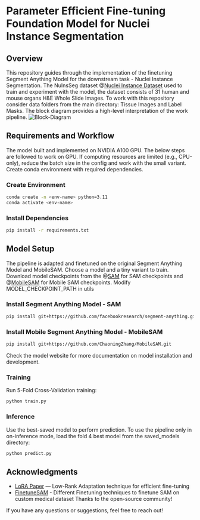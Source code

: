 # Parameter Efficient Fine-tuning Foundation Model for Nuclei Instance Segmentation

## Overview
This repository guides through the implementation of the finetuning Segment Anything Model for the downstream task - Nuclei Instance Segmentation. The NuInsSeg dataset @[Nuclei Instance Dataset](https://www.kaggle.com/datasets/ipateam/nuinsseg) used to train and experiment with the model, the dataset consists of 31 human and mouse organs H&E Whole Slide Images. To work with this repository consider data folders from the main directory: Tissue Images and Label Masks. The block diagram provides a high-level interpretation of the work pipeline.
![Block-Diagram](https://github.com/user-attachments/assets/15548896-e905-4b06-bb88-d74547d511bb)


## Requirements and Workflow
The model built and implemented on NVIDIA A100 GPU. The below steps are followed to work on GPU. If computing resources are limited (e.g., CPU-only), reduce the batch size in the config and work with the small variant. Create conda environment with required dependencies.

### Create Environment
```bash
conda create -n <env-name> python=3.11
conda activate <env-name>
```
### Install Dependencies
```bash
pip install -r requirements.txt
```
## Model Setup
The pipeline is adapted and finetuned on the original Segment Anything Model and MobileSAM. Choose a model and a tiny variant to train. Download model checkpoints from the @[SAM](https://github.com/facebookresearch) for SAM checkpoints and @[MobileSAM](https://github.com/ChaoningZhang/MobileSAM) for Mobile SAM checkpoints.
Modify MODEL_CHECKPOINT_PATH in utils

### Install Segment Anything Model - SAM
```bash
pip install git+https://github.com/facebookresearch/segment-anything.git
```
### Install Mobile Segment Anything Model - MobileSAM
```bash
pip install git+https://github.com/ChaoningZhang/MobileSAM.git
```
Check the model website for more documentation on model installation and development.

### Training
Run 5-Fold Cross-Validation training:
```bash
python train.py
```

### Inference
Use the best-saved model to perform prediction. To use the pipeline only in on-inference mode, load the fold 4 best model from the saved_models directory:
```bash
python predict.py
```


## Acknowledgments
- [LoRA Paper](https://arxiv.org/abs/2106.09685) — Low-Rank Adaptation technique for efficient fine-tuning
- [FinetuneSAM](https://github.com/mazurowski-lab/finetune-SAM) - Different Finetuning techniques to finetune SAM on custom medical dataset
Thanks to the open-source community!

If you have any questions or suggestions, feel free to reach out!

